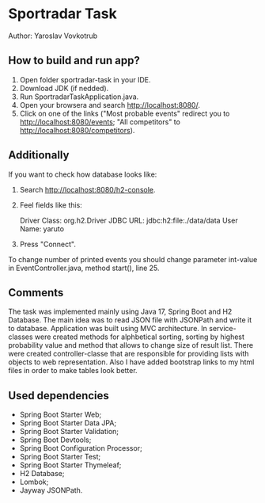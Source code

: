 # Sportradar Task

Author: Yaroslav Vovkotrub

## How to build and run app?

1. Open folder sportradar-task in your IDE.
2. Download JDK (if nedded).
3. Run SportradarTaskApplication.java.
4. Open your browsera and search [http://localhost:8080/](http://localhost:8080/).
5. Click on one of the links ("Most probable events" redirect you to [http://localhost:8080/events](http://localhost:8080/events); "All competitors" to [http://localhost:8080/competitors](http://localhost:8080/competitors)).

## Additionally

If you want to check how database looks like:

1. Search [http://localhost:8080/h2-console](http://localhost:8080/h2-console).
2. Feel fields like this:

	Driver Class: org.h2.Driver
	JDBC URL: jdbc:h2:file:./data/data
	User Name: yaruto
3. Press "Connect".

To change number of printed events you should change parameter int-value in EventController.java, method start(), line 25.

## Comments

The task was implemented mainly using Java 17, Spring Boot and H2 Database.
The main idea was to read JSON file with JSONPath and write it to database.
Application was built using MVC architecture.
In service-classes were created methods for alphbetical sorting, sorting by highest probability value and method that allows to change size of result list.
There were created controller-classe that are responsible for providing lists with objects to web representation.
Also I have added bootstrap links to my html files in order to make tables look better.

## Used dependencies

- Spring Boot Starter Web;
- Spring Boot Starter Data JPA;
- Spring Boot Starter Validation;
- Spring Boot Devtools;
- Spring Boot Configuration Processor;
- Spring Boot Starter Test;
- Spring Boot Starter Thymeleaf;
- H2 Database;
- Lombok;
- Jayway JSONPath.